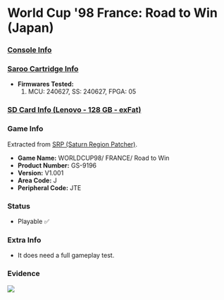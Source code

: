 # World Cup '98 France: Road to Win (Japan)

### [Console Info](../../../../Info/Consoles/VA13/README.md)

### [Saroo Cartridge Info](../../../../Info/Cartridges/RetroGameParadiseStore/1.32F/README.md)

- <b>Firmwares Tested:</b>
  1. MCU: 240627, SS: 240627, FPGA: 05

### [SD Card Info (Lenovo - 128 GB - exFat)](../../../../Info/SdCards/Lenovo/128GB/exfat/README.md)

### Game Info

Extracted from [SRP (Saturn Region Patcher)](https://segaxtreme.net/resources/saturn-region-patcher.81/download).

- <b>Game Name:</b> WORLDCUP98/ FRANCE/ Road to Win
- <b>Product Number:</b> GS-9196
- <b>Version:</b> V1.001
- <b>Area Code:</b> J
- <b>Peripheral Code:</b> JTE

### Status

- Playable :white_check_mark:

### Extra Info

- It does need a full gameplay test.

### Evidence

[![](https://img.youtube.com/vi/UL7Jxsig6Oc/0.jpg)](https://www.youtube.com/watch?v=UL7Jxsig6Oc)
